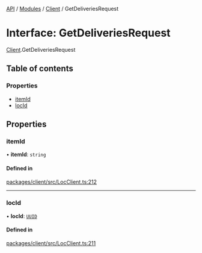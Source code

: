 [API](../API.md) / [Modules](../modules.md) / [Client](../modules/Client.md) / GetDeliveriesRequest

# Interface: GetDeliveriesRequest

[Client](../modules/Client.md).GetDeliveriesRequest

## Table of contents

### Properties

- [itemId](Client.GetDeliveriesRequest.md#itemid)
- [locId](Client.GetDeliveriesRequest.md#locid)

## Properties

### itemId

• **itemId**: `string`

#### Defined in

[packages/client/src/LocClient.ts:212](https://github.com/logion-network/logion-api/blob/main/packages/client/src/LocClient.ts#L212)

___

### locId

• **locId**: [`UUID`](../classes/Node_API.UUID.md)

#### Defined in

[packages/client/src/LocClient.ts:211](https://github.com/logion-network/logion-api/blob/main/packages/client/src/LocClient.ts#L211)
